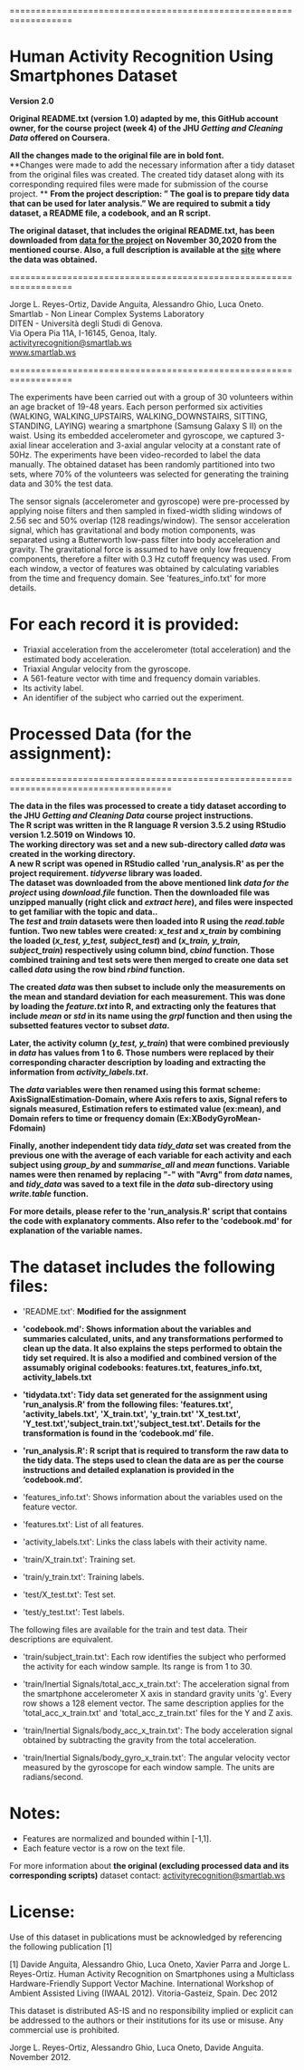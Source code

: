 ==================================================================

# Human Activity Recognition Using Smartphones Dataset

**Version 2.0**

**Original README.txt (version 1.0) adapted by me, this GitHub account owner, for the course project (week 4) of the JHU *Getting and Cleaning Data* offered on Coursera.**   

**All the changes made to the original file are in bold font.**  
**Changes were made to add the necessary information after a tidy dataset from the original files was created. The created tidy dataset along with its corresponding required files were made for submission of the course project. **
**From the project description: ” The goal is to prepare tidy data that can be used for later analysis.” We are required to submit a tidy dataset, a README file, a codebook, and an R script.**  

**The original dataset, that includes the original README.txt, has been downloaded from [data for the project](https://d396qusza40orc.cloudfront.net/getdata%2Fprojectfiles%2FUCI%20HAR%20Dataset.zip) on November 30,2020 from the mentioned course. Also, a full description is available at the [site](http://archive.ics.uci.edu/ml/datasets/Human+Activity+Recognition+Using+Smartphones) where the data was obtained.**  


==================================================================

Jorge L. Reyes-Ortiz, Davide Anguita, Alessandro Ghio, Luca Oneto.  
Smartlab - Non Linear Complex Systems Laboratory  
DITEN - Università degli Studi di Genova.  
Via Opera Pia 11A, I-16145, Genoa, Italy.  
activityrecognition@smartlab.ws  
www.smartlab.ws

==================================================================

The experiments have been carried out with a group of 30 volunteers within an age bracket of 19-48 years. Each person performed six activities (WALKING, WALKING_UPSTAIRS, WALKING_DOWNSTAIRS, SITTING, STANDING, LAYING) wearing a smartphone (Samsung Galaxy S II) on the waist. Using its embedded accelerometer and gyroscope, we captured 3-axial linear acceleration and 3-axial angular velocity at a constant rate of 50Hz. The experiments have been video-recorded to label the data manually. The obtained dataset has been randomly partitioned into two sets, where 70% of the volunteers was selected for generating the training data and 30% the test data.

The sensor signals (accelerometer and gyroscope) were pre-processed by applying noise filters and then sampled in fixed-width sliding windows of 2.56 sec and 50% overlap (128 readings/window). The sensor acceleration signal, which has gravitational and body motion components, was separated using a Butterworth low-pass filter into body acceleration and gravity. The gravitational force is assumed to have only low frequency components, therefore a filter with 0.3 Hz cutoff frequency was used. From each window, a vector of features was obtained by calculating variables from the time and frequency domain. See 'features_info.txt' for more details.

For each record it is provided:
======================================

- Triaxial acceleration from the accelerometer (total acceleration) and the estimated body acceleration.
- Triaxial Angular velocity from the gyroscope.
- A 561-feature vector with time and frequency domain variables.
- Its activity label.
- An identifier of the subject who carried out the experiment.

# **Processed Data (for the assignment):**  
=====================================================================================

**The data in the files was processed to create a tidy dataset according to the JHU *Getting and Cleaning Data* course project instructions.**  
**The R script was written in the R language R version 3.5.2 using RStudio version 1.2.5019 on Windows 10.**  
**The working directory was set and a new sub-directory called *data* was created in the working directory.**  
**A new R script was opened in RStudio called 'run_analysis.R' as per the project requirement. *tidyverse* library was loaded.**  
**The dataset was downloaded from the above mentioned link *data for the project* using *download.file* function. Then the downloaded file was unzipped manually (right click and *extract here*), and files were inspected to get familiar with the topic and data..**  
**The *test* and *train* datasets were then loaded into R using the *read.table* funtion. Two new tables were created: *x_test* and *x_train* by combining the loaded (*x_test, y_test, subject_test*) and (*x_train, y_train, subject_train*) respectively using column bind, *cbind* function. Those combined training and test sets were then merged to create one data set called *data* using the row bind *rbind* function.**   

**The created *data* was then subset to include only the measurements on the mean and standard deviation for each measurement. This was done by loading the *feature.txt* into R, and extracting only the features that include *mean* or *std* in its name using the *grpl* function and then using the subsetted features vector to subset *data*.**  
 
**Later, the activity column (*y_test, y_train*) that were combined previously in *data* has values from 1 to 6. Those numbers were replaced by their corresponding character description by loading and extracting the information from *activity_labels.txt*.**  

**The *data* variables were then renamed using this format scheme: AxisSignalEstimation-Domain, where Axis refers to axis, Signal refers to signals measured, Estimation refers to estimated value (ex:mean), and Domain refers to time or frequency domain (Ex:XBodyGyroMean-Fdomain)**  

**Finally, another independent tidy data *tidy_data* set was created from the previous one with the average of each variable for each activity and each subject using *group_by* and *summarise_all* and *mean* functions. Variable names were then renamed by replacing "-" with "Avrg" from *data* names, and *tidy_data* was saved to a text file in the *data* sub-directory using *write.table* function.**  

**For more details, please refer to the 'run_analysis.R' script that contains the code with explanatory comments. Also refer to the 'codebook.md' for explanation of the variable names.**  
  

The dataset includes the following files:
=========================================

- 'README.txt': **Modified for the assignment**  

- **'codebook.md': Shows information about the variables and summaries calculated, units, and any transformations performed to clean up the data. It also explains the steps performed to obtain the tidy set required. It is also a modified and combined version of the assumably original codebooks: features.txt, features_info.txt, activity_labels.txt**  
- **'tidydata.txt': Tidy data set generated for the assignment using 'run_analysis.R' from the following files: 'features.txt', 'activity_labels.txt', 'X_train.txt', 'y_train.txt' 'X_test.txt', 'Y_test.txt','subject_train.txt','subject_test.txt'. Details for the transformation is found in the ‘codebook.md’ file.**  
- **'run_analysis.R': R script that is required to transform the raw data to the tidy data. The steps used to clean the data are as per the course instructions and detailed explanation is provided in the ‘codebook.md’.**  

- 'features_info.txt': Shows information about the variables used on the feature vector.

- 'features.txt': List of all features.

- 'activity_labels.txt': Links the class labels with their activity name.

- 'train/X_train.txt': Training set.

- 'train/y_train.txt': Training labels.

- 'test/X_test.txt': Test set.

- 'test/y_test.txt': Test labels.

The following files are available for the train and test data. Their descriptions are equivalent.

- 'train/subject_train.txt': Each row identifies the subject who performed the activity for each window sample. Its range is from 1 to 30.

- 'train/Inertial Signals/total_acc_x_train.txt': The acceleration signal from the smartphone accelerometer X axis in standard gravity units 'g'. Every row shows a 128 element vector. The same description applies for the 'total_acc_x_train.txt' and 'total_acc_z_train.txt' files for the Y and Z axis.

- 'train/Inertial Signals/body_acc_x_train.txt': The body acceleration signal obtained by subtracting the gravity from the total acceleration.

- 'train/Inertial Signals/body_gyro_x_train.txt': The angular velocity vector measured by the gyroscope for each window sample. The units are radians/second.

Notes:
======
- Features are normalized and bounded within [-1,1].
- Each feature vector is a row on the text file.

For more information about **the original (excluding processed data and its corresponding scripts)** dataset contact: activityrecognition@smartlab.ws

License:
========
Use of this dataset in publications must be acknowledged by referencing the following publication [1]

[1] Davide Anguita, Alessandro Ghio, Luca Oneto, Xavier Parra and Jorge L. Reyes-Ortiz. Human Activity Recognition on Smartphones using a Multiclass Hardware-Friendly Support Vector Machine. International Workshop of Ambient Assisted Living (IWAAL 2012). Vitoria-Gasteiz, Spain. Dec 2012

This dataset is distributed AS-IS and no responsibility implied or explicit can be addressed to the authors or their institutions for its use or misuse. Any commercial use is prohibited.

Jorge L. Reyes-Ortiz, Alessandro Ghio, Luca Oneto, Davide Anguita. November 2012.
